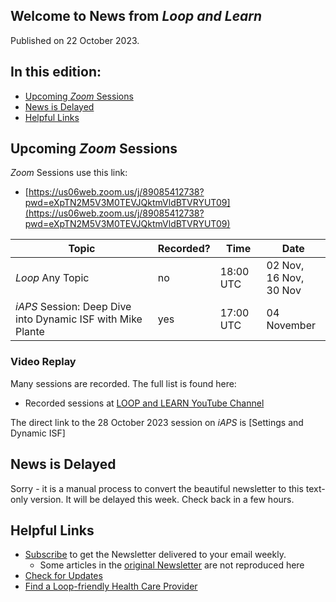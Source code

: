 ## Welcome to News from&nbsp;_<span translate="no">Loop and Learn</span>_

Published on 22 October 2023.

## In this edition:

* [Upcoming *Zoom* Sessions](#upcoming-zoom-sessions)
* [News is Delayed](#news-is-delayed)
* [Helpful Links](#helpful-links)

## Upcoming *Zoom* Sessions

*Zoom* Sessions use this link:

* [https://us06web.zoom.us/j/89085412738?pwd=eXpTN2M5V3M0TEVJQktmVldBTVRYUT09](https://us06web.zoom.us/j/89085412738?pwd=eXpTN2M5V3M0TEVJQktmVldBTVRYUT09)

| Topic | Recorded? | Time | Date |
| - | - | - | - |
| _<span translate="no">Loop</span>_&nbsp;Any Topic | no | 18:00 UTC | 02 Nov,<br>16 Nov,<br>30 Nov |
| _<span translate="no">iAPS</span>_&nbsp;Session: Deep Dive into Dynamic ISF with Mike Plante | yes | 17:00 UTC | 04 November |

### Video Replay

Many sessions are recorded. The full list is found here:

* Recorded sessions at&nbsp;[<span translate="no">LOOP and LEARN</span>&nbsp;YouTube Channel](https://www.youtube.com/c/loopandlearn)

The direct link to the 28 October 2023 session on _<span translate="no">iAPS</span>_&nbsp;is [Settings and Dynamic ISF]

## News is Delayed

Sorry - it is a manual process to convert the beautiful newsletter to this text-only version. It will be delayed this week. Check back in a few hours.

## Helpful Links

* [Subscribe](https://www.loopandlearn.org/newsletter-signup/) to get the Newsletter delivered to your email weekly.
    * Some articles in the [original Newsletter](https://www.loopandlearn.org/2022/10/19/loop-and-learn-newsletter/) are not reproduced here
* [Check for Updates](https://www.loopandlearn.org/version-updates/)
* [Find a&nbsp;<span translate="no">Loop</span>-friendly Health Care Provider](https://www.loopandlearn.org/hcp-recommendations/)

